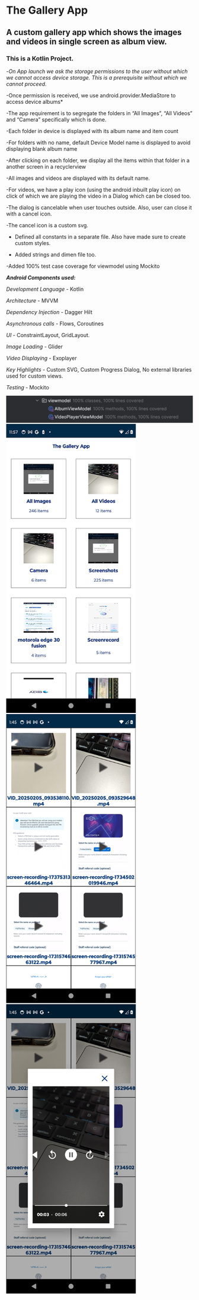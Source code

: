 # The Gallery App

## A custom gallery app which shows the images and videos in single screen as album view.

### This is a Kotlin Project.

-*On App launch we ask the storage permissions to the user without which we cannot access device storage. 
This is a prerequisite without which we cannot proceed*.
 
-Once permission is received, we use android.provider.MediaStore to access device albums*

-The app requirement is to segregate the folders in “All Images”, “All Videos” and “Camera” specifically which is done.

-Each folder in device is displayed with its album name and item count

-For folders with no name, default Device Model name is displayed to avoid displaying blank album name

-After clicking on each folder, we display all the items within that folder in a another screen in a recyclerview

-All images and videos are displayed with its default name.

-For videos, we have a play icon (using the android inbuilt play icon) on click of which we are playing the video in a Dialog which can be closed too.

-The dialog is cancelable when user touches outside. Also, user can close it with a cancel icon.

-The cancel icon is a custom svg.

- Defined all constants in a separate file. Also have made sure to create custom styles.

- Added strings and dimen file too.
  
-Added 100% test case coverage for viewmodel using Mockito

***Android Components used:***

*Development Language* - Kotlin

*Architecture* - MVVM

*Dependency Injection* - Dagger Hilt

*Asynchronous calls* - Flows, Coroutines

*UI* - ConstraintLayout, GridLayout.

*Image Loading* - Glider

*Video Displaying* - Exoplayer

*Key Highlights* - Custom SVG, Custom Progress Dialog, No external libraries used for custom views.

*Testing* - Mockito

<img src="https://github.com/itsiramk/TheGalleryApp/blob/master/testcoverage.png"> 
<img width="350" alt="image1" src="https://github.com/itsiramk/TheGalleryApp/blob/master/gallery.png"> <img width="350" alt="image2" src="https://github.com/itsiramk/TheGalleryApp/blob/master/videolist.png">  
<img width="350" alt="image3" src="https://github.com/itsiramk/TheGalleryApp/blob/master/videoplay.png">  
